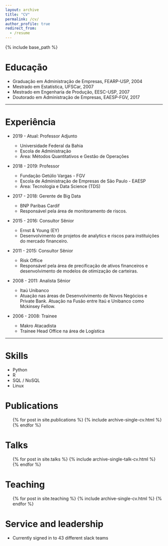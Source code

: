 ```yaml
---
layout: archive
title: "CV"
permalink: /cv/
author_profile: true
redirect_from:
  - /resume
---
```


{% include base_path %}

Educação
======
* Graduação em Administração de Empresas, FEARP-USP, 2004
* Mestrado em Estatística, UFSCar, 2007
* Mestrado em Engenharia de Produção, EESC-USP, 2007
* Doutorado em Administração de Empresas, EAESP-FGV, 2017

*** 

Experiência
======
* 2019 - Atual: Professor Adjunto
  * Universidade Federal da Bahia
  * Escola de Administração
  * Área: Métodos Quantitativos e Gestão de Operações

* 2018 - 2019: Professor
  * Fundação Getúlio Vargas - FGV
  * Escola de Administração de Empresas de São Paulo - EAESP
  * Área: Tecnologia e Data Science (TDS)

* 2017 - 2018: Gerente de Big Data
  * BNP Paribas Cardif
  * Responsável pela área de monitoramento de riscos.

* 2015 - 2016: Consultor Sênior
  * Ernst  & Young (EY)
  * Desenvolvimento de projetos de analytics e riscos para instituições do
mercado financeiro.

* 2011 - 2015: Consultor Sênior
  * Risk Office
  * Responsável pela área de precificação de ativos financeiros e
desenvolvimento de modelos de otimização de carteiras.

* 2008 - 2011: Analista Sênior
  * Itaú Unibanco
  * Atuação nas áreas de Desenvolvimento de Novos Negócios e Private Bank. Atuação na Fusão entre Itaú e Unibanco como Mckinsey Fellow.
  
* 2006 - 2008: Trainee
  * Makro Atacadista
  * Trainee Head Office na área de Logística

***

Skills
======
* Python 
* R
* SQL / NoSQL  
* Linux

Publications
======
  <ul>{% for post in site.publications %}
    {% include archive-single-cv.html %}
  {% endfor %}</ul>
  
Talks
======
  <ul>{% for post in site.talks %}
    {% include archive-single-talk-cv.html %}
  {% endfor %}</ul>
  
Teaching
======
  <ul>{% for post in site.teaching %}
    {% include archive-single-cv.html %}
  {% endfor %}</ul>
  
Service and leadership
======
* Currently signed in to 43 different slack teams
